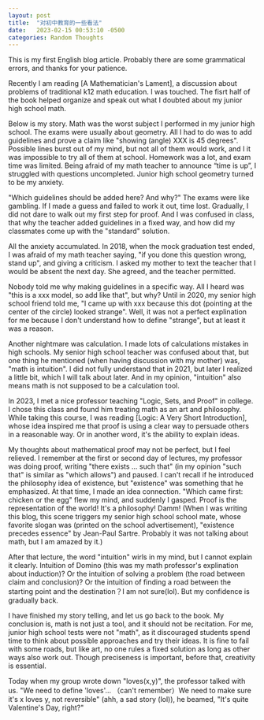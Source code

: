 ```yaml
---
layout: post
title:  "对初中教育的一些看法"
date:   2023-02-15 00:53:10 -0500
categories: Random Thoughts
---
```

<p>This is my first English blog article. Probably there are some grammatical errors, and thanks for your patience. </p>

<p>Recently I am reading [A Mathematician's Lament], a discussion about problems of traditional k12 math education. I was touched. The fisrt half of the book helped organize and speak out what I doubted about my junior high school math.</p>

<p>Below is my story. Math was the worst subject I performed in my junior high school. The exams were usually about geometry. All I had to do was to add guidelines and prove a claim like "showing (angle) XXX is 45 degrees". Possible lines burst out of my mind, but not all of them would work, and I it was impossible to try all of them at school. Homework was a lot, and exam time was limited. Being afraid of my math teacher to announce “time is up”, I struggled with questions uncompleted. Junior high school geometry turned to be my anxiety.</p>

<p>"Which guidelines should be added here? And why?" The exams were like gambling. If I made a guess and failed to work it out, time lost. Gradually, I did not dare to walk out my first step for proof. And I was confused in class, that why the teacher added guidelines in a fixed way, and how did my classmates come up with the "standard" solution. 

<p>All the anxiety accumulated. In 2018, when the mock graduation test ended, I was afraid of my math teacher saying, "if you done this question wrong, stand up", and giving a criticism. I asked my mother to text the teacher that I would be absent the next day. She agreed, and the teacher permitted.</p>

<p>Nobody told me why making guidelines in a specific way. All I heard was "this is a xxx model, so add like that", but why? Until in 2020, my senior high school friend told me, "I came up with xxx because this dot (pointing at the center of the circle) looked strange". Well, it was not a perfect explination for me because I don't understand how to define "strange", but at least it was a reason.</p>

<p>Another nightmare was calculation. I made lots of calculations mistakes in high schools. My senior high school teacher was confused about that, but one thing he mentioned (when having discussion with my mother) was, "math is intuition". I did not fully understand that in 2021, but later I realized a little bit, which I will talk about later. And in my opinion, "intuition" also means math is not supposed to be a calculation tool.</p>

<p>In 2023, I met a nice professor teaching "Logic, Sets, and Proof" in college. I chose this class and found him treating math as an art and philosophy. While taking this course, I was reading [Logic: A Very Short Introduction], whose idea inspired me that proof is using a clear way to persuade others in a reasonable way. Or in another word, it's the ability to explain ideas. </p>

<p>My thoughts about mathematical proof may not be perfect, but I feel relieved. I remember at the first or second day of lectures, my professor was doing proof, writing "there exists ... such that" (in my opinion "such that" is similar as "which allows") and paused. I can't recall if he introduced the philosophy idea of existence, but "existence" was something that he emphasized. At that time, I made an idea connection. "Which came first: chicken or the egg" flew my mind, and suddenly I gasped. Proof is the representation of the world! It's a philosophy! Damm! (When I was writing this blog, this scene triggers my senior high school school mate, whose favorite slogan was (printed on the school advertisement), "existence precedes essence" by Jean-Paul Sartre. Probably it was not talking about math, but I am amazed by it.) </p>

<p>After that lecture, the word "intuition" wirls in my mind, but I cannot explain it clearly. Intuition of Domino (this was my math professor's explination about induction)? Or the intuition of solving a problem (the road between claim and conclusion)? Or the intuition of finding a road between the starting point and the destination？I am not sure(lol). But my confidence is gradually back.</p>

<p>I have finished my story telling, and let us go back to the book. My conclusion is, math is not just a tool, and it should not be recitation. For me, junior high school tests were not "math", as it discouraged students spend time to think about possible approaches and try their ideas. It is fine to fail with some roads, but like art, no one rules a fixed solution as long as other ways also work out. Though preciseness is important, before that, creativity is essential.</p>

<p>Today when my group wrote down "loves(x,y)", the professor talked with us. "We need to define 'loves'... （can't remember）We need to make sure it's x loves y, not reversible" (ahh, a sad story (lol)), he beamed, "It's quite Valentine's Day, right?"</p>